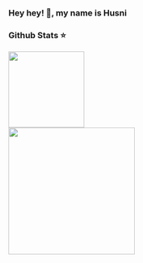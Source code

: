  ### Hey hey! 👋,  my name is Husni


### Github Stats ⭐
<p align="left">
<a href="https://github.com/husfuu">
  <img height="150em" src="https://github-readme-stats.vercel.app/api?username=husfuu&show_icons=true&theme=tokyonight"/>
  <br> 
 <img height="250em" src="https://github-readme-stats.vercel.app/api/top-langs/?username=husfuu&layout=demot&theme=tokyonight"/>
</a>
</p>
